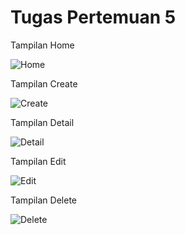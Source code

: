 # Tugas Pertemuan 5

Tampilan Home

![Home](https://github.com/ferdianantasalman/Tugas_5_Pengembangan_Aplikasi_Mobile/assets/89559526/d52a0108-88bb-44b7-a4ae-f3bb47803620)


Tampilan Create

![Create](https://github.com/ferdianantasalman/Tugas_5_Pengembangan_Aplikasi_Mobile/assets/89559526/3d391286-b29e-42f6-b746-1f39ae72242d)


Tampilan Detail

![Detail](https://github.com/ferdianantasalman/Tugas_5_Pengembangan_Aplikasi_Mobile/assets/89559526/17623e38-d9c5-45f7-8442-d403d0e9b6e4)


Tampilan Edit

![Edit](https://github.com/ferdianantasalman/Tugas_5_Pengembangan_Aplikasi_Mobile/assets/89559526/58548709-524d-420b-9526-7fca6fdf344e)


Tampilan Delete

![Delete](https://github.com/ferdianantasalman/Tugas_5_Pengembangan_Aplikasi_Mobile/assets/89559526/e5f8cdd1-0b1c-46fa-b5f0-24a20aa47440)
